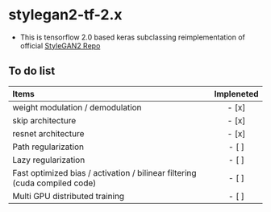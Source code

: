 # stylegan2-tf-2.x
* This is tensorflow 2.0 based keras subclassing reimplementation of official [StyleGAN2 Repo](https://github.com/NVlabs/stylegan2)

## To do list
| Items | Impleneted |
| :--- |  :---: |
| weight modulation / demodulation | - [x] |
| skip architecture | - [x] |
| resnet architecture | - [x] |
| Path regularization | - [ ] |
| Lazy regularization | - [ ] |
| Fast optimized bias / activation / bilinear filtering (cuda compiled code) | - [ ] |
| Multi GPU distributed training |- [ ] |
